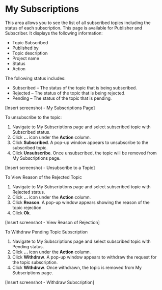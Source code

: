 
# My Subscriptions #

This area allows you to see the list of all subscribed topics including the status of each subscription. This page is available for Publisher and Subscriber. It displays the following information:

- Topic Subscribed
- Published by
- Topic description
- Project name
- Status
- Action

The following status includes:

- Subscribed – The status of the topic that is being subscribed. 
- Rejected – The status of the topic that is being rejected.
- Pending – The status of the topic that is pending. 

[Insert screenshot - My Subscriptions Page]

To unsubscribe to the topic:

1.	Navigate to My Subscriptions page and select subscribed topic with Subscribed status.
2.	Click **…** icon under the **Action** column.
3.	Click **Subscribed**. A pop-up window appears to unsubscribe to the subscribed topic.
4.	Click **Unsubscribe**. Once unsubscribed, the topic will be removed from My Subscriptions page.

[Insert screenshot - Unsubscribe to a Topic]

To View Reason of the Rejected Topic

1.	Navigate to My Subscriptions page and select subscribed topic with Rejected status.
2.	Click **…** icon under the **Action** column.
3.	Click **Reason**. A pop-up window appears showing the reason of the topic rejection. 
4.	Click **Ok**.

[Insert screenshot - View Reason of Rejection]

To Withdraw Pending Topic Subscription

1.	Navigate to My Subscriptions page and select subscribed topic with Pending status.
2.	Click **…** icon under the **Action** column.
3.	Click **Withdraw**. A pop-up window appears to withdraw the request for the topic subscription.
5.	Click **Withdraw**. Once withdrawn, the topic is removed from My Subscriptions page.

[Insert screenshot - Withdraw Subscription]



